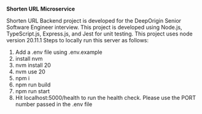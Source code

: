 **Shorten URL Microservice**

Shorten URL Backend project is developed for the DeepOrigin Senior Software Engineer interview.
This project is developed using Node.js, TypeScript.js, Express.js, and Jest for unit testing.
This project uses node version 20.11.1
Steps to locally run this server as follows:
1. Add a .env file using .env.example
2. install nvm
3. nvm install 20
4. nvm use 20
5. npm i
6. npm run build
7. npm run start
8. Hit localhost:5000/health to run the health check. Please use the PORT number passed in the .env file
